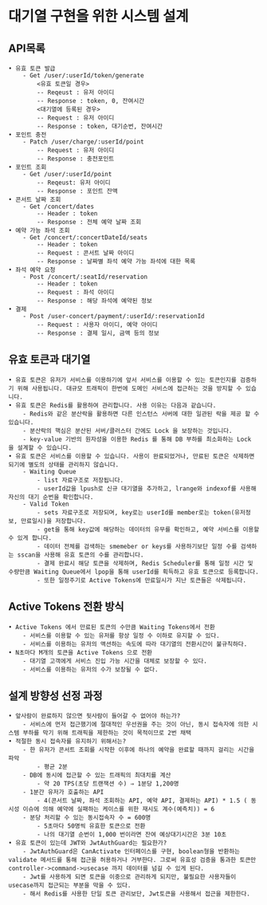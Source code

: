 # 대기열 구현을 위한 시스템 설계

## API목록
    • 유효 토큰 발급
        - Get /user/:userId/token/generate
            <유효 토큰일 경우>
            -- Reqeust : 유저 아이디
            -- Response : token, 0, 잔여시간
            <대기열에 등록된 경우>
            -- Request : 유저 아이디
            -- Response : token, 대기순번, 잔여시간
    • 포인트 충전
        - Patch /user/charge/:userId/point
            -- Request : 유저 아이디
            -- Response : 충전포인트
    • 포인트 조회
        - Get /user/:userId/point
            -- Reqeust: 유저 아이디
            -- Response : 포인트 잔액
    • 콘서트 날짜 조회
        - Get /concert/dates
            -- Header : token
            -- Response : 전체 예약 날짜 조회
    • 예약 가능 좌석 조회
        - Get /concert/:concertDateId/seats
            -- Header : token
            -- Request : 콘서트 날짜 아이디
            -- Response : 날짜별 좌석 예약 가능 좌석에 대한 목록
    • 좌석 예약 요청
        - Post /concert/:seatId/reservation
            -- Header : token
            -- Request : 좌석 아이디
            -- Response : 해당 좌석에 예약된 정보
    • 결제
        - Post /user-concert/payment/:userId/:reservationId
            -- Request : 사용자 아이디, 예약 아이디
            -- Response : 결제 일시, 금액 등의 정보

## 유효 토큰과 대기열
    • 유효 토큰은 유저가 서비스를 이용하기에 앞서 서비스를 이용할 수 있는 토큰인지를 검증하기 위해 사용됩니다. 대규모 트래픽이 한번에 도메인 서비스에 접근하는 것을 방지할 수 있습니다.
    • 유효 토큰은 Redis를 활용하여 관리합니다. 사용 이유는 다음과 같습니다.
        - Redis와 같은 분산락을 활용하면 다른 인스턴스 서버에 대한 일관된 락을 제공 할 수 있습니다.
        - 분산락의 핵심은 분산된 서버/클러스터 간에도 Lock 을 보장하는 것입니다.
        - key-value 기반의 원자성을 이용한 Redis 를 통해 DB 부하를 최소화하는 Lock 을 설계할 수 있습니다.
    • 유효 토큰은 서비스를 이용할 수 있습니다. 사용이 완료되었거나, 만료된 토큰은 삭제하면 되기에 별도의 상태를 관리하지 않습니다.
        - Waiting Queue
            - list 자료구조로 저장됩니다.
            - userId값을 lpush로 신규 대기열을 추가하고, lrange와 indexof를 사용해 자신의 대기 순번을 확인합니다.
        - Valid Token
            - sets 자료구조로 저장되며, key로는 userId를 member로는 token(유저정보, 만료일시)을 저장합니다.
            - get을 통해 key값에 해당하는 데이터의 유무를 확인하고, 예약 서비스를 이용할 수 있게 합니다.
            - 데이터 전체를 검색하는 smemeber or keys를 사용하기보단 일정 수를 검색하는 sscan을 사용해 유효 토큰의 수를 관리합니다.
            - 결제 완료시 해당 토큰을 삭제하며, Redis Scheduler를 통해 일정 시간 및 수량만큼 Waiting Queue에서 lpop을 통해 userId를 획득하고 유효 토큰으로 등록합니다.
            - 또한 일정주기로 Active Tokens에 만료일시가 지난 토큰들은 삭제됩니다.

## Active Tokens 전환 방식

    • Active Tokens 에서 만료된 토큰의 수만큼 Waiting Tokens에서 전환
        - 서비스를 이용할 수 있는 유저를 항상 일정 수 이하로 유지할 수 있다.
        - 서비스를 이용하는 유저의 액션하는 속도에 따라 대기열의 전환시간이 불규칙하다.
    • N초마다 M개의 토큰을 Active Tokens 으로 전환
        - 대기열 고객에게 서비스 진입 가능 시간을 대체로 보장할 수 있다.
        - 서비스를 이용하는 유저의 수가 보장될 수 없다.

## 설계 방향성 선정 과정

    • 앞사람이 완료하지 않으면 뒷사람이 들어갈 수 없어야 하는가?
        - 서비스에 먼저 접근했기에 절대적인 우선권을 주는 것이 아닌, 동시 접속자에 의한 시스템 부하를 막기 위해 트래픽을 제한하는 것이 목적이므로 2번 채택
    • 적절한 동시 접속자를 유지하기 위해서는?
        - 한 유저가 콘서트 조회를 시작한 이후에 하나의 예약을 완료할 때까지 걸리는 시간을 파악
            - 평균 2분
        - DB에 동시에 접근할 수 있는 트래픽의 최대치를 계산
            - 약 20 TPS(초당 트랜잭션 수) ⇒ 1분당 1,200명
        - 1분간 유저가 호출하는 API 
            - 4(콘서트 날짜, 좌석 조회하는 API, 예약 API, 결제하는 API) * 1.5 ( 동시성 이슈에 의해 예약에 실패하는 케이스를 위한 재시도 계수(예측치)) = 6
        - 분당 처리할 수 있는 동시접속자 수 = 600명
            - 5초마다 50명씩 유효한 토큰으로 전환
            - 나의 대기열 순번이 1,000 번이라면 잔여 예상대기시간은 3분 10초
    • 유효 토큰이 있는데 JWT와 JwtAuthGuard는 필요한가?
        - JwtAuthGuard은 CanActivate 인터페이스를 구현, boolean형을 반환하는 validate 메서드를 통해 접근을 허용하거나 거부한다. 그로써 유효성 검증을 통과한 토큰만 controller->command->usecase 까지 데이터를 넘길 수 있게 된다.
        - Jwt를 사용하게 되면 토큰을 이중으로 관리하게 되지만, 불필요한 사용자들이 usecase까지 접근되는 부분을 막을 수 있다.
        - 해서 Redis를 사용한 단일 토큰 관리보단, Jwt토큰을 사용해서 접근을 제한한다.

